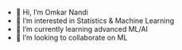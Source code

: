 - 👋 Hi, I’m Omkar Nandi
- 👀 I’m interested in Statistics & Machine Learning
- 🌱 I’m currently learning advanced ML/AI
- 💞️ I’m looking to collaborate on ML

<!---
omkarnandi2/omkarnandi2 is a ✨ special ✨ repository because its `README.md` (this file) appears on your GitHub profile.
You can click the Preview link to take a look at your changes.
--->
